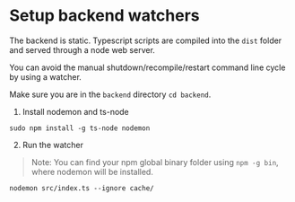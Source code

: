 # Setup backend watchers

The backend is static. Typescript scripts are compiled into the `dist` folder and served through a node web server.

You can avoid the manual shutdown/recompile/restart command line cycle by using a watcher.

Make sure you are in the `backend` directory `cd backend`.

1. Install nodemon and ts-node

```
sudo npm install -g ts-node nodemon
```

2. Run the watcher

> Note: You can find your npm global binary folder using `npm -g bin`, where nodemon will be installed.

```
nodemon src/index.ts --ignore cache/
```

